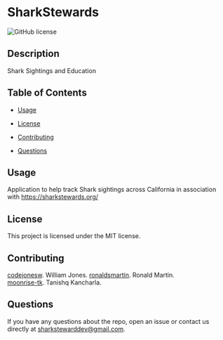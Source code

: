 # SharkStewards
![GitHub license](https://img.shields.io/badge/license-MIT-blue.svg)

## Description

Shark Sightings and Education

## Table of Contents 

* [Usage](#usage)

* [License](#license)

* [Contributing](#contributing)

* [Questions](#questions)

## Usage

Application to help track Shark sightings across California in association with https://sharkstewards.org/

## License

This project is licensed under the MIT license.
  
## Contributing
[codejonesw](https://github.com/codejonesw/). William Jones.
[ronaldsmartin](https://github.com/ronaldsmartin). Ronald Martin.  
[moonrise-tk](https://github.com/moonrise-tk/). Tanishq Kancharla.  


## Questions

If you have any questions about the repo, open an issue or contact us directly at sharkstewarddev@gmail.com.

